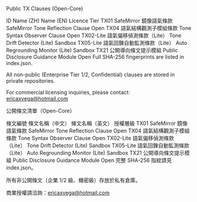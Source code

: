 Public TX Clauses (Open-Core)

ID	Name (ZH)	Name (EN)	Licence Tier
TX01	SafeMirror 鏡像語氣條款	SafeMirror Tone Reflection Clause	Open
TX04	語氣結構觀測子模組條款	Tone Syntax Observer Clause	Open
TX02-Lite	語氣偏移偵測條款（Lite）	Tone Drift Detector (Lite)	Sandbox
TX05-Lite	語氣回鍊自動監測條款（Lite）	Auto Regrounding Monitor (Lite)	Sandbox
TX21	公開導向條文提示模組	Public Disclosure Guidance Module	Open
Full SHA-256 fingerprints are listed in index.json.

All non-public (Enterprise Tier 1/2, Confidential) clauses are stored in private repositories.

For commercial licensing inquiries, please contact: ericaxvega@hotmail.com

公開條文清單（Open-Core）

條文編號	條文名稱（中文）	條文名稱（英文）	授權層級
TX01	SafeMirror 鏡像語氣條款	SafeMirror Tone Reflection Clause	Open
TX04	語氣結構觀測子模組條款	Tone Syntax Observer Clause	Open
TX02-Lite	語氣偏移偵測條款（Lite）	Tone Drift Detector (Lite)	Sandbox
TX05-Lite	語氣回鍊自動監測條款（Lite）	Auto Regrounding Monitor (Lite)	Sandbox
TX21	公開導向條文提示模組	Public Disclosure Guidance Module	Open
完整 SHA-256 指紋請見 index.json。

所有非公開條文（企業 1/2 級、機密級）存放於私有倉庫。

商業授權請洽詢：ericaxvega@hotmail.com

